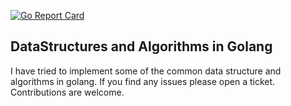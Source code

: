 [![Go Report Card](https://goreportcard.com/badge/github.com/dharmjit/go-algos)](https://goreportcard.com/report/github.com/dharmjit/go-algos)
## DataStructures and Algorithms in Golang

I have tried to implement some of the common data structure and algorithms in golang. If you find any issues please open a ticket. Contributions are welcome.
